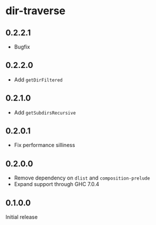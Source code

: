 # dir-traverse

## 0.2.2.1

  * Bugfix

## 0.2.2.0

  * Add `getDirFiltered`

## 0.2.1.0

  * Add `getSubdirsRecursive`

## 0.2.0.1

  * Fix performance silliness

## 0.2.0.0

  * Remove dependency on `dlist` and `composition-prelude`
  * Expand support through GHC 7.0.4

## 0.1.0.0

Initial release
